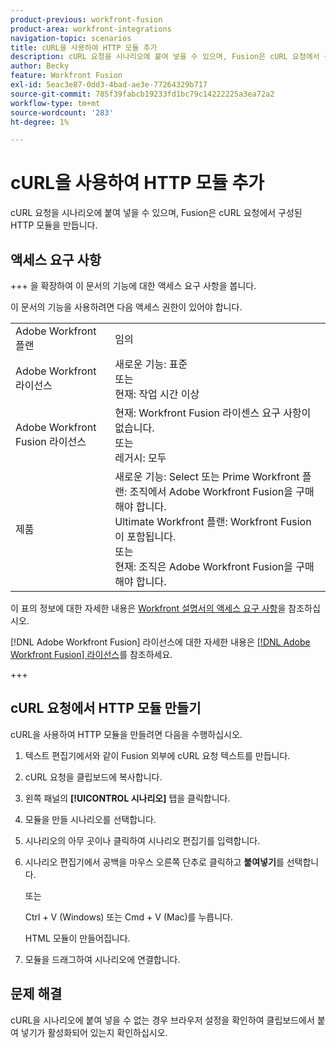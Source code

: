 ```yaml
---
product-previous: workfront-fusion
product-area: workfront-integrations
navigation-topic: scenarios
title: cURL을 사용하여 HTTP 모듈 추가
description: cURL 요청을 시나리오에 붙여 넣을 수 있으며, Fusion은 cURL 요청에서 구성된 HTTP 모듈을 만듭니다.
author: Becky
feature: Workfront Fusion
exl-id: 5eac3e87-0dd3-4bad-ae3e-77264329b717
source-git-commit: 785f39fabcb19233fd1bc79c14222225a3ea72a2
workflow-type: tm+mt
source-wordcount: '283'
ht-degree: 1%

---
```


# cURL을 사용하여 HTTP 모듈 추가

cURL 요청을 시나리오에 붙여 넣을 수 있으며, Fusion은 cURL 요청에서 구성된 HTTP 모듈을 만듭니다.

## 액세스 요구 사항

+++ 을 확장하여 이 문서의 기능에 대한 액세스 요구 사항을 봅니다.

이 문서의 기능을 사용하려면 다음 액세스 권한이 있어야 합니다.

<table style="table-layout:auto"> 
  <tbody>  
    <tr>  
      <td>Adobe Workfront 플랜</td>  
      <td>임의</td>  
    </tr>  
    <tr>  
      <td>Adobe Workfront 라이선스</td>  
      <td>
        새로운 기능: 표준<br>
        또는<br>
        현재: 작업 시간 이상
      </td>  
    </tr>  
    <tr>  
      <td>Adobe Workfront Fusion 라이선스</td>  
      <td> 
        현재: Workfront Fusion 라이센스 요구 사항이 없습니다.<br>
        또는<br>
        레거시: 모두
      </td>  
    </tr>  
    <tr>  
      <td>제품</td>  
      <td> 
        새로운 기능: Select 또는 Prime Workfront 플랜: 조직에서 Adobe Workfront Fusion을 구매해야 합니다.<br>
        Ultimate Workfront 플랜: Workfront Fusion이 포함됩니다.<br>
        또는<br>
        현재: 조직은 Adobe Workfront Fusion을 구매해야 합니다.
      </td>  
    </tr> 
  </tbody>  
</table>

이 표의 정보에 대한 자세한 내용은 [Workfront 설명서의 액세스 요구 사항](/help/quicksilver/administration-and-setup/add-users/access-levels-and-object-permissions/access-level-requirements-in-documentation.md)을 참조하십시오.

[!DNL Adobe Workfront Fusion] 라이선스에 대한 자세한 내용은 [[!DNL Adobe Workfront Fusion] 라이선스](../../workfront-fusion/get-started/license-automation-vs-integration.md)를 참조하세요.

+++

## cURL 요청에서 HTTP 모듈 만들기


cURL을 사용하여 HTTP 모듈을 만들려면 다음을 수행하십시오.

1. 텍스트 편집기에서와 같이 Fusion 외부에 cURL 요청 텍스트를 만듭니다.
1. cURL 요청을 클립보드에 복사합니다.
1. 왼쪽 패널의 **[!UICONTROL 시나리오]** 탭을 클릭합니다.
1. 모듈을 만들 시나리오를 선택합니다.
1. 시나리오의 아무 곳이나 클릭하여 시나리오 편집기를 입력합니다.
1. 시나리오 편집기에서 공백을 마우스 오른쪽 단추로 클릭하고 **붙여넣기**&#x200B;를 선택합니다.

   또는

   Ctrl + V (Windows) 또는 Cmd + V (Mac)를 누릅니다.


   HTML 모듈이 만들어집니다.
1. 모듈을 드래그하여 시나리오에 연결합니다.

## 문제 해결

cURL을 시나리오에 붙여 넣을 수 없는 경우 브라우저 설정을 확인하여 클립보드에서 붙여 넣기가 활성화되어 있는지 확인하십시오.


